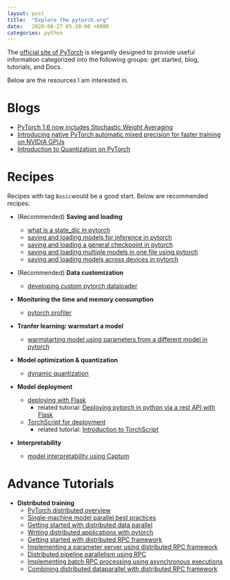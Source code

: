 ```yaml
---
layout: post
title:  "Explore the pytorch.org"
date:   2020-08-27 05:20:00 +0800
categories: python
---
```




The [official site of PyTorch](https://pytorch.org) is elegantly designed to provide useful information categorized into the following groups: get started, blog, tutorials, and Docs. 

Below are the resources I am interested in.

# Blogs

* [PyTorch 1.6 now includes Stochastic Weight Averaging](https://pytorch.org/blog/pytorch-1.6-now-includes-stochastic-weight-averaging/)
* [Introducing native PyTorch automatic mixed precision for faster training on NVIDIA GPUs](https://pytorch.org/blog/accelerating-training-on-nvidia-gpus-with-pytorch-automatic-mixed-precision/)
* [Introduction to Quantization on PyTorch](https://pytorch.org/blog/introduction-to-quantization-on-pytorch/)

# Recipes

Recipes with tag `Basic`would be a good start. Below are recommended recipes:

* (Recommended) **Saving and loading**
  * [what is a state_dic in pytorch](https://pytorch.org/tutorials/recipes/recipes/what_is_state_dict.html)
  * [saving and loading models for inference in pytorch](https://pytorch.org/tutorials/recipes/recipes/saving_and_loading_models_for_inference.html)
  * [saving and loading a general checkpoint in pytorch](https://pytorch.org/tutorials/recipes/recipes/saving_and_loading_a_general_checkpoint.html)
  * [saving and loading multiple models in one file using pytorch](https://pytorch.org/tutorials/recipes/recipes/saving_multiple_models_in_one_file.html)
  * [saving and loading models across devices in pytorch](https://pytorch.org/tutorials/recipes/recipes/save_load_across_devices.html)

* (Recommended)  **Data customization**
  * [developing custom pytorch dataloader](https://pytorch.org/tutorials/recipes/recipes/custom_dataset_transforms_loader.html)

* **Monitoring the time and memory consumption** 
  * [pytorch profiler](https://pytorch.org/tutorials/recipes/recipes/profiler.html#pytorch-profiler) 

* **Tranfer learning: warmstart a model**
  * [warmstarting model using parameters from a different model in pytorch](https://pytorch.org/tutorials/recipes/recipes/warmstarting_model_using_parameters_from_a_different_model.html) 

* **Model optimization & quantization**
  * [dynamic quantization](https://pytorch.org/tutorials/recipes/recipes/dynamic_quantization.html#dynamic-quantization)

* **Model deployment**
  * [deploying with Flask](https://pytorch.org/tutorials/recipes/deployment_with_flask.html)
    * related tutorial: [Deploying pytorch in python via a rest API with Flask](https://pytorch.org/tutorials/intermediate/flask_rest_api_tutorial.html)
  * [TorchScript for deployment](https://pytorch.org/tutorials/recipes/torchscript_inference.html)
    * related tutorial: [Introduction to TorchScript](https://pytorch.org/tutorials/beginner/Intro_to_TorchScript_tutorial.html#introduction-to-torchscript)

* **Interpretability**
  * [model interpretability using Captum](https://pytorch.org/tutorials/recipes/recipes/Captum_Recipe.html)

# Advance Tutorials

* **Distributed training**
  * [PyTorch distributed overview](https://pytorch.org/tutorials/beginner/dist_overview.html)
  * [Single-machine model parallel best practices](https://pytorch.org/tutorials/intermediate/model_parallel_tutorial.html)
  * [Getting started with distributed data parallel](https://pytorch.org/tutorials/intermediate/ddp_tutorial.html)
  * [Writing distributed applications with pytorch](https://pytorch.org/tutorials/intermediate/dist_tuto.html)
  * [Getting started with distributed RPC framework](https://pytorch.org/tutorials/intermediate/rpc_tutorial.html)
  * [Implementing a parameter server using distributed RPC framework](https://pytorch.org/tutorials/intermediate/rpc_param_server_tutorial.html)
  * [Distributed pipeline parallelism using RPC](https://pytorch.org/tutorials/intermediate/dist_pipeline_parallel_tutorial.html)
  * [Implementing batch RPC processing using asynchronous executions](https://pytorch.org/tutorials/intermediate/rpc_async_execution.html)
  * [Combining distributed dataparallel with distributed RPC framework](https://pytorch.org/tutorials/advanced/rpc_ddp_tutorial.html)
